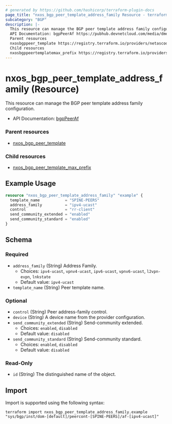 ```yaml
---
# generated by https://github.com/hashicorp/terraform-plugin-docs
page_title: "nxos_bgp_peer_template_address_family Resource - terraform-provider-nxos"
subcategory: "BGP"
description: |-
  This resource can manage the BGP peer template address family configuration.
  API Documentation: bgpPeerAf https://pubhub.devnetcloud.com/media/dme-docs-10-2-2/docs/Routing%20and%20Forwarding/bgp:PeerAf/
  Parent resources
  nxosbgppeer_template https://registry.terraform.io/providers/netascode/nxos/latest/docs/resources/bgp_peer_template
  Child resources
  nxosbgppeertemplatemax_prefix https://registry.terraform.io/providers/netascode/nxos/latest/docs/resources/bgp_peer_template_max_prefix
---
```


# nxos_bgp_peer_template_address_family (Resource)

This resource can manage the BGP peer template address family configuration.

- API Documentation: [bgpPeerAf](https://pubhub.devnetcloud.com/media/dme-docs-10-2-2/docs/Routing%20and%20Forwarding/bgp:PeerAf/)

### Parent resources

- [nxos_bgp_peer_template](https://registry.terraform.io/providers/netascode/nxos/latest/docs/resources/bgp_peer_template)

### Child resources

- [nxos_bgp_peer_template_max_prefix](https://registry.terraform.io/providers/netascode/nxos/latest/docs/resources/bgp_peer_template_max_prefix)

## Example Usage

```terraform
resource "nxos_bgp_peer_template_address_family" "example" {
  template_name           = "SPINE-PEERS"
  address_family          = "ipv4-ucast"
  control                 = "rr-client"
  send_community_extended = "enabled"
  send_community_standard = "enabled"
}
```

<!-- schema generated by tfplugindocs -->
## Schema

### Required

- `address_family` (String) Address Family.
  - Choices: `ipv4-ucast`, `vpnv4-ucast`, `ipv6-ucast`, `vpnv6-ucast`, `l2vpn-evpn`, `lnkstate`
  - Default value: `ipv4-ucast`
- `template_name` (String) Peer template name.

### Optional

- `control` (String) Peer address-family control.
- `device` (String) A device name from the provider configuration.
- `send_community_extended` (String) Send-community extended.
  - Choices: `enabled`, `disabled`
  - Default value: `disabled`
- `send_community_standard` (String) Send-community standard.
  - Choices: `enabled`, `disabled`
  - Default value: `disabled`

### Read-Only

- `id` (String) The distinguished name of the object.

## Import

Import is supported using the following syntax:

```shell
terraform import nxos_bgp_peer_template_address_family.example "sys/bgp/inst/dom-[default]/peercont-[SPINE-PEERS]/af-[ipv4-ucast]"
```

